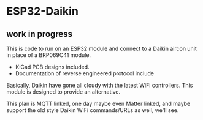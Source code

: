 # ESP32-Daikin

## work in progress

This is code to run on an ESP32 module and connect to a Daikin aircon unit in place of a BRP069C41 module.

* KiCad PCB designs included.
* Documentation of reverse engineered protocol include

Basically, Daikin have gone all cloudy with the latest WiFi controllers. This module is designed to provide an alternative.

This plan is MQTT linked, one day maybe even Matter linked, and maybe support the old style Daikin WiFi commands/URLs as well, we'll see.
